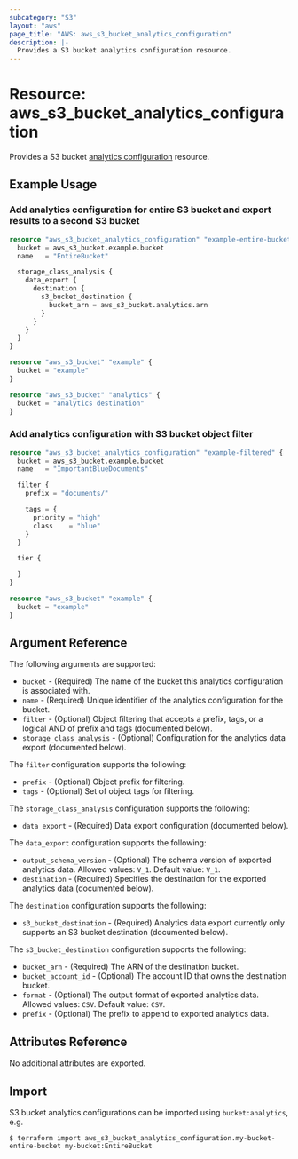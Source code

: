```yaml
---
subcategory: "S3"
layout: "aws"
page_title: "AWS: aws_s3_bucket_analytics_configuration"
description: |-
  Provides a S3 bucket analytics configuration resource.
---
```


# Resource: aws_s3_bucket_analytics_configuration

Provides a S3 bucket [analytics configuration](https://docs.aws.amazon.com/AmazonS3/latest/dev/analytics-storage-class.html) resource.

## Example Usage

### Add analytics configuration for entire S3 bucket and export results to a second S3 bucket

```terraform
resource "aws_s3_bucket_analytics_configuration" "example-entire-bucket" {
  bucket = aws_s3_bucket.example.bucket
  name   = "EntireBucket"

  storage_class_analysis {
    data_export {
      destination {
        s3_bucket_destination {
          bucket_arn = aws_s3_bucket.analytics.arn
        }
      }
    }
  }
}

resource "aws_s3_bucket" "example" {
  bucket = "example"
}

resource "aws_s3_bucket" "analytics" {
  bucket = "analytics destination"
}
```

### Add analytics configuration with S3 bucket object filter

```terraform
resource "aws_s3_bucket_analytics_configuration" "example-filtered" {
  bucket = aws_s3_bucket.example.bucket
  name   = "ImportantBlueDocuments"

  filter {
    prefix = "documents/"

    tags = {
      priority = "high"
      class    = "blue"
    }
  }

  tier {

  }
}

resource "aws_s3_bucket" "example" {
  bucket = "example"
}
```

## Argument Reference

The following arguments are supported:

* `bucket` - (Required) The name of the bucket this analytics configuration is associated with.
* `name` - (Required) Unique identifier of the analytics configuration for the bucket.
* `filter` - (Optional) Object filtering that accepts a prefix, tags, or a logical AND of prefix and tags (documented below).
* `storage_class_analysis` - (Optional) Configuration for the analytics data export (documented below).

The `filter` configuration supports the following:

* `prefix` - (Optional) Object prefix for filtering.
* `tags` - (Optional) Set of object tags for filtering.

The `storage_class_analysis` configuration supports the following:

* `data_export` - (Required) Data export configuration (documented below).

The `data_export` configuration supports the following:

* `output_schema_version` - (Optional) The schema version of exported analytics data. Allowed values: `V_1`. Default value: `V_1`.
* `destination` - (Required) Specifies the destination for the exported analytics data (documented below).

The `destination` configuration supports the following:

* `s3_bucket_destination` - (Required) Analytics data export currently only supports an S3 bucket destination (documented below).

The `s3_bucket_destination` configuration supports the following:

* `bucket_arn` - (Required) The ARN of the destination bucket.
* `bucket_account_id` - (Optional) The account ID that owns the destination bucket.
* `format` - (Optional) The output format of exported analytics data. Allowed values: `CSV`. Default value: `CSV`.
* `prefix` - (Optional) The prefix to append to exported analytics data.

## Attributes Reference

No additional attributes are exported.

## Import

S3 bucket analytics configurations can be imported using `bucket:analytics`, e.g.

```
$ terraform import aws_s3_bucket_analytics_configuration.my-bucket-entire-bucket my-bucket:EntireBucket
```
